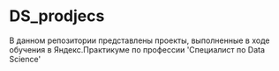 # DS_prodjecs
В данном репозитории представлены проекты, выполненные в ходе обучения в Яндекс.Практикуме по профессии 'Специалист по Data Science'

